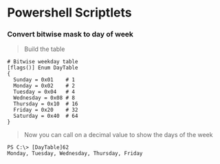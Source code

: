 # Powershell Scriptlets

### Convert bitwise mask to day of week

> Build the table

```
# Bitwise weekday table
[flags()] Enum DayTable
{
  Sunday = 0x01    # 1
  Monday = 0x02    # 2
  Tuesday = 0x04   # 4
  Wednesday = 0x08 # 8
  Thursday = 0x10  # 16
  Friday = 0x20    # 32
  Saturday = 0x40  # 64
}

```

> Now you can call on a decimal value to show the days of the week

```
PS C:\> [DayTable]62
Monday, Tuesday, Wednesday, Thursday, Friday
```
